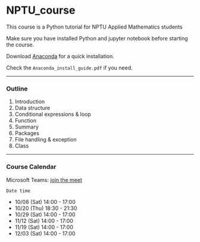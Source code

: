 # NPTU_course

This course is a Python tutorial for NPTU Applied Mathematics students

Make sure you have installed Python and jupyter notebook before starting the course.

Download [Anaconda](https://www.anaconda.com/products/individual) for a quick installation.

Check the `Anaconda_install_guide.pdf` if you need.

---

### Outline
1. Introduction
2. Data structure
3. Conditional expressions & loop
4. Function
5. Summary
6. Packages
7. File handling & exception
8. Class

---

### Course Calendar

Microsoft Teams: [join the meet](https://teams.microsoft.com/l/meetup-join/19:3gegc48SKDHT5D8u1KzNn0yHwfTWI8NsoL5YvjWiRQA1@thread.tacv2/1668837398543?context=%7B%22Tid%22:%22b467d443-c70e-463e-88bd-991067d94fbb%22,%22Oid%22:%227eac5aec-b8cf-44eb-93c0-31ee08fa0b1a%22%7D)

`Date time`
- 10/08 (Sat) 14:00 - 17:00
- 10/20 (Thu) 18:30 - 21:30
- 10/29 (Sat) 14:00 - 17:00
- 11/12 (Sat) 14:00 - 17:00
- 11/19 (Sat) 14:00 - 17:00
- 12/03 (Sat) 14:00 - 17:00
